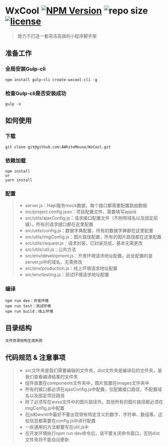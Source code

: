 # WxCool [![NPM Version](https://img.shields.io/npm/v/wx-cool.svg?style=flat)](https://npmjs.org/package/wx-cool) ![repo size](https://img.shields.io/github/repo-size/awhitemouse/wxcool) [![license](https://img.shields.io/npm/l/wx-cool)](https://npmjs.org/package/wx-cool)

> 致力于打造一套简洁高效的小程序脚手架

## 准备工作

### 全局安装Gulp-cli

```shell
npm install gulp-cli create-wxcool-cli -g
```

### 检查Gulp-cli是否安装成功

```shell
gulp -v
```

## 如何使用

### 下载

```shell
git clone git@github.com:AWhiteMouse/WxCool.git
```

### 依赖加载

```shell
npm install
or
yarn install
```

### 配置

> + server.js：Hapi服务mock数据，每个接口都需要配置路由数据
> + src/project.config.json：项目配置文件，需要填写appid
> + src/utils/ajaxConfig.js：请求接口配置文件（不附带域名以及固定前缀）。所有的请求接口都在这里配置
> + src/utils/config.js：数据字典配置，所有的数据字典都在这里配置
> + src/utils/imgConfig.js：图片路径配置，所有的图片路径都在这里配置
> + src/utils/request.js：请求封装，已封装完成，基本无需更改
> + src/utils/util.js：公共方法
> + src/env/development.js：开发环境请求地址配置，此处配置的是server.js中的域名，无需修改
> + src/env/production.js：线上环境请求地址配置
> + src/env/testing.js：测试环境请求地址配置

### 编译

```shell
npm run dev：开发环境
npm run test：测试环境
npm run build：线上环境
```

## 目录结构

`文件目录结构生成失败`

## 代码规范 & 注意事项

> + src文件夹是我们需要编辑的文件夹，dist文件夹是编译后的文件夹，是我们查看编译结果的文件夹
> + 组件放置在components文件夹中，图片放置在images文件夹中
> + 所有的接口都必须在ajaxConfig.js中配置，仅配置接口路径，不配置域名以及固定项目路径
> + 除了必须写在wxss文件中的图片路径外，其他所有的图片路径都必须在imgConfig.js中配置
> + 在js和wxml中最好不要出现带有特定含义的数字、字符串、数组等，这些信息都需要在config.js中进行配置
> + 一些通用的方法都要写在util.js中
> + 在开发环境执行npm run dev命令后，请不要关闭命令窗口，否则dist文件夹将不能自动更新
